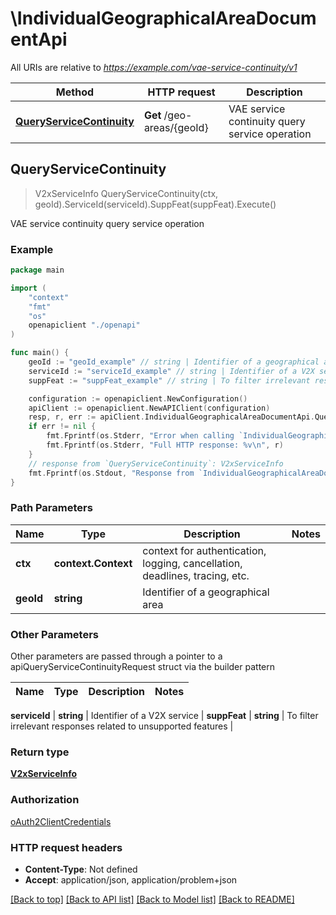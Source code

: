 # \IndividualGeographicalAreaDocumentApi

All URIs are relative to *https://example.com/vae-service-continuity/v1*

Method | HTTP request | Description
------------- | ------------- | -------------
[**QueryServiceContinuity**](IndividualGeographicalAreaDocumentApi.md#QueryServiceContinuity) | **Get** /geo-areas/{geoId} | VAE service continuity query service operation



## QueryServiceContinuity

> V2xServiceInfo QueryServiceContinuity(ctx, geoId).ServiceId(serviceId).SuppFeat(suppFeat).Execute()

VAE service continuity query service operation

### Example

```go
package main

import (
    "context"
    "fmt"
    "os"
    openapiclient "./openapi"
)

func main() {
    geoId := "geoId_example" // string | Identifier of a geographical area
    serviceId := "serviceId_example" // string | Identifier of a V2X service
    suppFeat := "suppFeat_example" // string | To filter irrelevant responses related to unsupported features (optional)

    configuration := openapiclient.NewConfiguration()
    apiClient := openapiclient.NewAPIClient(configuration)
    resp, r, err := apiClient.IndividualGeographicalAreaDocumentApi.QueryServiceContinuity(context.Background(), geoId).ServiceId(serviceId).SuppFeat(suppFeat).Execute()
    if err != nil {
        fmt.Fprintf(os.Stderr, "Error when calling `IndividualGeographicalAreaDocumentApi.QueryServiceContinuity``: %v\n", err)
        fmt.Fprintf(os.Stderr, "Full HTTP response: %v\n", r)
    }
    // response from `QueryServiceContinuity`: V2xServiceInfo
    fmt.Fprintf(os.Stdout, "Response from `IndividualGeographicalAreaDocumentApi.QueryServiceContinuity`: %v\n", resp)
}
```

### Path Parameters


Name | Type | Description  | Notes
------------- | ------------- | ------------- | -------------
**ctx** | **context.Context** | context for authentication, logging, cancellation, deadlines, tracing, etc.
**geoId** | **string** | Identifier of a geographical area | 

### Other Parameters

Other parameters are passed through a pointer to a apiQueryServiceContinuityRequest struct via the builder pattern


Name | Type | Description  | Notes
------------- | ------------- | ------------- | -------------

 **serviceId** | **string** | Identifier of a V2X service | 
 **suppFeat** | **string** | To filter irrelevant responses related to unsupported features | 

### Return type

[**V2xServiceInfo**](V2xServiceInfo.md)

### Authorization

[oAuth2ClientCredentials](../README.md#oAuth2ClientCredentials)

### HTTP request headers

- **Content-Type**: Not defined
- **Accept**: application/json, application/problem+json

[[Back to top]](#) [[Back to API list]](../README.md#documentation-for-api-endpoints)
[[Back to Model list]](../README.md#documentation-for-models)
[[Back to README]](../README.md)


